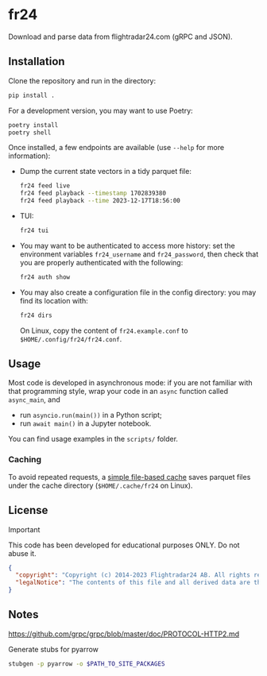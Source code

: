 # fr24

Download and parse data from flightradar24.com (gRPC and JSON).

## Installation

Clone the repository and run in the directory:

```sh
pip install .
```

For a development version, you may want to use Poetry:

```sh
poetry install
poetry shell
```

Once installed, a few endpoints are available (use `--help` for more information):

- Dump the current state vectors in a tidy parquet file:

  ```sh
  fr24 feed live
  fr24 feed playback --timestamp 1702839380
  fr24 feed playback --time 2023-12-17T18:56:00
  ```

- TUI:
  ```sh
  fr24 tui
  ```

- You may want to be authenticated to access more history: set the environment variables `fr24_username` and `fr24_password`, then check that you are properly authenticated with the following:
  ```sh
  fr24 auth show
  ```

- You may also create a configuration file in the config directory: you may find its location with:
  ```sh
  fr24 dirs
  ```
  On Linux, copy the content of `fr24.example.conf` to `$HOME/.config/fr24/fr24.conf`.

## Usage

Most code is developed in asynchronous mode: if you are not familiar with that programming style, wrap your code in an `async` function called `async_main`, and
  - run `asyncio.run(main())` in a Python script;
  - run `await main()` in a Jupyter notebook.

You can find usage examples in the `scripts/` folder.

### Caching

To avoid repeated requests, a [simple file-based cache](src/fr24/core.py) saves parquet files under the cache directory (`$HOME/.cache/fr24` on Linux).

## License

> [!IMPORTANT]  
> This code has been developed for educational purposes ONLY. Do not abuse it.

```json
{
  "copyright": "Copyright (c) 2014-2023 Flightradar24 AB. All rights reserved.",
  "legalNotice": "The contents of this file and all derived data are the property of Flightradar24 AB for use exclusively by its products and applications. Using, modifying or redistributing the data without the prior written permission of Flightradar24 AB is not allowed and may result in prosecutions."
}
```

## Notes

https://github.com/grpc/grpc/blob/master/doc/PROTOCOL-HTTP2.md

Generate stubs for pyarrow
```bash
stubgen -p pyarrow -o $PATH_TO_SITE_PACKAGES
```